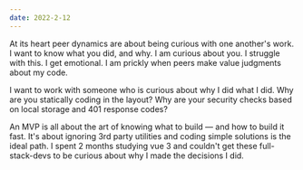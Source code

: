 ```yaml
---
date: 2022-2-12
---
```

At its heart peer dynamics are about being curious with one another's work.  I want to know what you did, and why. I am curious about you. I struggle with this. I get emotional. I am prickly when peers make value judgments about my code.

I want to work with someone who is curious about why I did what I did. Why are you statically coding in the layout?
Why are your security checks based on local storage and 401 response codes?

An MVP is all about the art of knowing what to build — and how to build it fast. It's about ignoring 3rd party utilities and coding simple solutions is the ideal path. I spent 2 months studying vue 3 and couldn't get these full-stack-devs to be curious about why I made the decisions I did.
